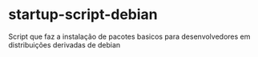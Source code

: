 # startup-script-debian
Script que faz a instalação de pacotes basicos para desenvolvedores em distribuições derivadas de debian
